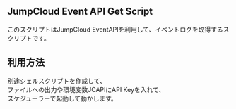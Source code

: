 ## JumpCloud Event API Get Script
このスクリプトはJumpCloud EventAPIを利用して、イベントログを取得するスクリプトです。

## 利用方法
別途シェルスクリプトを作成して、  
ファイルへの出力や環境変数JCAPIにAPI Keyを入れて、  
スケジューラーで起動して動かします。
